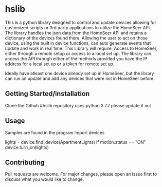# hslib

This is a python library designed to control and update devices allowing for customized scripts or 3rd party applications to utilize the HomeSeer API.
 The library handles the json data from the HomeSeer API and retains a dictionary of the devices found there.
 Allowing the user to act on those device, using the built in device functions, can auto generate events that update and work in real time.
 This Library will require: Access to HomeSeer, either through a remote setup or access to a local set up.
 The library can access the API through either of the methods provided you have the IP address for a local set up or a token for remote set up.
 
 Ideally have atleast one device already set up in HomeSeer, but the library can run an update and add any devices that were not in HomeSeer before.

 ## Getting Started/installation
 Clone the Github #hslib repository
 uses python 3.7.7 please update if not
 
 ## Usage
 Samples are found in the program
 Import devices
 
 lights = device.find_device(ApartmentLights)
 if motion.status == "ON"
    device.turn_on(lights)

 
 
 ## Contributing
Pull requests are welcome. For major changes, please open an issue first to discuss what you would like to change.
 
